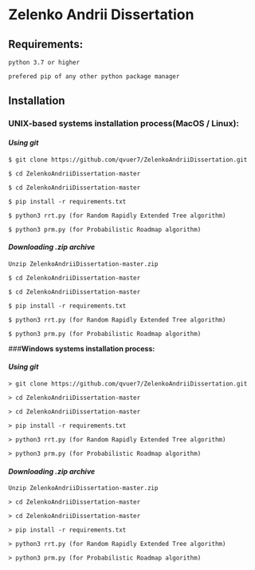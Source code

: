 # Zelenko Andrii Dissertation

## Requirements:
`python 3.7 or higher`

 `prefered pip of any other python package manager`


## Installation
### **UNIX-based systems installation process(MacOS / Linux):**
#### _Using git_

`$ git clone https://github.com/qvuer7/ZelenkoAndriiDissertation.git`

`$ cd ZelenkoAndriiDissertation-master`

`$ cd ZelenkoAndriiDissertation-master`

`$ pip install -r requirements.txt`

`$ python3 rrt.py (for Random Rapidly Extended Tree algorithm)`

`$ python3 prm.py (for Probabilistic Roadmap algorithm)`

#### _Downloading .zip archive_

`Unzip ZelenkoAndriiDissertation-master.zip`

`$ cd ZelenkoAndriiDissertation-master`

`$ cd ZelenkoAndriiDissertation-master`

`$ pip install -r requirements.txt`

`$ python3 rrt.py (for Random Rapidly Extended Tree algorithm)`

`$ python3 prm.py (for Probabilistic Roadmap algorithm)`
    
###**Windows systems installation process:** 

#### _Using git_

`> git clone https://github.com/qvuer7/ZelenkoAndriiDissertation.git`

`> cd ZelenkoAndriiDissertation-master`

`> cd ZelenkoAndriiDissertation-master`

`> pip install -r requirements.txt`

`> python3 rrt.py (for Random Rapidly Extended Tree algorithm)`

`> python3 prm.py (for Probabilistic Roadmap algorithm)`

#### _Downloading .zip archive_

`Unzip ZelenkoAndriiDissertation-master.zip`

`> cd ZelenkoAndriiDissertation-master`

`> cd ZelenkoAndriiDissertation-master`

`> pip install -r requirements.txt`

`> python3 rrt.py (for Random Rapidly Extended Tree algorithm)`

`> python3 prm.py (for Probabilistic Roadmap algorithm)`


